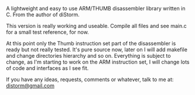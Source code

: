 A lightweight and easy to use ARM/THUMB disassembler library written in C.
From the author of diStorm.

This version is really working and useable. Compile all files and see main.c for a small test reference, for now.

At this point only the Thumb instruction set part of the disassembler is ready but not really tested. It's pure source now, later on I will add makefile and change directories hierarchy and so on.
Everything is subject to change, as I'm starting to work on the ARM instruction set, I will change lots of code and interfaces as I see fit.

If you have any ideas, requests, comments or whatever, talk to me at: distorm@gmail.com
